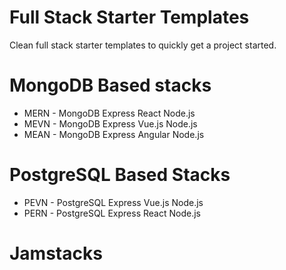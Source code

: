 # Full Stack Starter Templates 
Clean full stack starter templates to quickly get a project started.

# MongoDB Based stacks
* MERN - MongoDB Express React Node.js
* MEVN - MongoDB Express Vue.js Node.js
* MEAN - MongoDB Express Angular Node.js


# PostgreSQL Based Stacks
* PEVN - PostgreSQL Express Vue.js Node.js
* PERN - PostgreSQL Express React Node.js

# Jamstacks 




